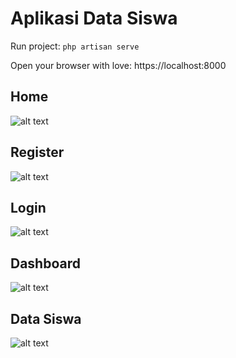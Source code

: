 # Aplikasi Data Siswa

Run project: `php artisan serve`

Open your browser with love: https://localhost:8000

## Home

![alt text](https://github.com/ikhfhm/laravel-crud/blob/master/public/screenshot/home.png "Logo Title Text 1")

## Register

![alt text](https://github.com/ikhfhm/laravel-crud/blob/master/public/screenshot/register.png "Logo Title Text 1")

## Login

![alt text](https://github.com/ikhfhm/laravel-crud/blob/master/public/screenshot/login.png "Logo Title Text 1")

## Dashboard

![alt text](https://github.com/ikhfhm/laravel-crud/blob/master/public/screenshot/dashboard.png "Logo Title Text 1")

## Data Siswa

![alt text](https://github.com/ikhfhm/laravel-crud/blob/master/public/screenshot/data-siswa.png "Logo Title Text 1")
